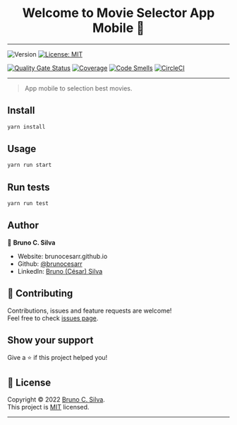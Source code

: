 <h1 align="center">Welcome to Movie Selector App Mobile 👋</h1>

***
<p>
  <img alt="Version" src="https://img.shields.io/badge/version-1.0.0-blue.svg?cacheSeconds=2592000" />
  <a href="https://github.com/brunocesarr/movies-selector-app/blob/main/LICENSE" target="_blank">
    <img alt="License: MIT" src="https://img.shields.io/badge/License-MIT-yellow.svg" />
  </a>
</p>

[![Quality Gate Status](https://sonarcloud.io/api/project_badges/measure?project=brunocesarr_movies-selector-app&metric=alert_status)](https://sonarcloud.io/summary/new_code?id=brunocesarr_movies-selector-app) [![Coverage](https://sonarcloud.io/api/project_badges/measure?project=brunocesarr_movies-selector-app&metric=coverage)](https://sonarcloud.io/summary/new_code?id=brunocesarr_movies-selector-app) [![Code Smells](https://sonarcloud.io/api/project_badges/measure?project=brunocesarr_movies-selector-app&metric=code_smells)](https://sonarcloud.io/summary/new_code?id=brunocesarr_movies-selector-app) 
[![CircleCI](https://dl.circleci.com/status-badge/img/gh/brunocesarr/movies-selector-app/tree/main.svg?style=svg)](https://dl.circleci.com/status-badge/redirect/gh/brunocesarr/movies-selector-app/tree/main)

***
> App mobile to selection best movies.

## Install

```sh
yarn install
```

## Usage

```sh
yarn run start
```

## Run tests

```sh
yarn run test
```

## Author

👤 **Bruno C. Silva**

* Website: brunocesarr.github.io
* Github: [@brunocesarr](https://github.com/brunocesarr)
* LinkedIn: [Bruno (César) Silva](https://www.linkedin.com/in/bruno-silva-9a155816b/)

## 🤝 Contributing

Contributions, issues and feature requests are welcome!<br />Feel free to check [issues page](https://github.com/brunocesarr/movies-selector-app/issues). 

## Show your support

Give a ⭐️ if this project helped you!

## 📝 License

Copyright © 2022 [Bruno C. Silva](https://github.com/brunocesarr).<br />
This project is [MIT](https://github.com/brunocesarr/movies-selector-app/blob/main/LICENSE) licensed.

***